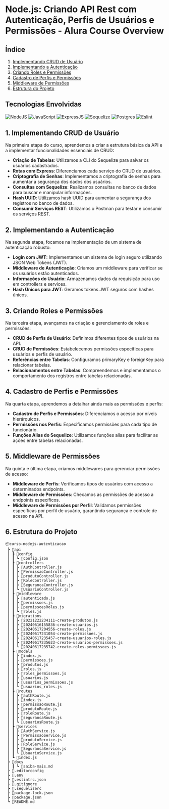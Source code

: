 # Node.js: Criando API Rest com Autenticação, Perfis de Usuários e Permissões - Alura Course Overview

## Índice
1. [Implementando CRUD de Usuário](#1-implementando-crud-de-usuário)
2. [Implementando a Autenticação](#2-implementando-a-autenticação)
3. [Criando Roles e Permissões](#3-criando-roles-e-permissões)
4. [Cadastro de Perfis e Permissões](#4-cadastro-de-perfis-e-permissões)
5. [Middleware de Permissões](#5-middleware-de-permissões)
6. [Estrutura do Projeto](#6-estrutura-do-projeto)

## Tecnologias Envolvidas
<div style="display: inline_block">
  <img align="center" alt="NodeJS" src="https://img.shields.io/badge/Node.js-43853D?style=for-the-badge&logo=node.js&logoColor=white"/>
   <img align="center" alt="JavaScript" src="https://img.shields.io/badge/JavaScript-F7DF1E?style=for-the-badge&logo=javascript&logoColor=black">
   <img align="center" alt="ExpressJS" src="https://img.shields.io/badge/Express.js-404D59?style=for-the-badge"/>
   <img align="center" alt="Sequelize" src="https://img.shields.io/badge/sequelize-323330?style=for-the-badge&logo=sequelize&logoColor=blue"/>
   <img align="center" alt="Postgres" src="https://img.shields.io/badge/PostgreSQL-316192?style=for-the-badge&logo=postgresql&logoColor=white"/>
   <img align="center" alt="Eslint" src="https://img.shields.io/badge/eslint-3A33D1?style=for-the-badge&logo=eslint&logoColor=white"/>
</div>


## 1. Implementando CRUD de Usuário
Na primeira etapa do curso, aprendemos a criar a estrutura básica da API e a implementar funcionalidades essenciais de CRUD:
- **Criação de Tabelas**: Utilizamos a CLI do Sequelize para salvar os usuários cadastrados.
- **Rotas com Express**: Diferenciamos cada serviço do CRUD de usuários.
- **Criptografia de Senhas**: Implementamos a criptografia de senhas para aumentar a segurança dos dados dos usuários.
- **Consultas com Sequelize**: Realizamos consultas no banco de dados para buscar e manipular informações.
- **Hash UUID**: Utilizamos hash UUID para aumentar a segurança dos registros no banco de dados.
- **Consumir Serviços REST**: Utilizamos o Postman para testar e consumir os serviços REST.

## 2. Implementando a Autenticação
Na segunda etapa, focamos na implementação de um sistema de autenticação robusto:
- **Login com JWT**: Implementamos um sistema de login seguro utilizando JSON Web Tokens (JWT).
- **Middleware de Autenticação**: Criamos um middleware para verificar se os usuários estão autenticados.
- **Informações do Usuário**: Armazenamos dados da requisição para uso em controllers e services.
- **Hash Únicos para JWT**: Geramos tokens JWT seguros com hashes únicos.

## 3. Criando Roles e Permissões
Na terceira etapa, avançamos na criação e gerenciamento de roles e permissões:
- **CRUD de Perfis de Usuário**: Definimos diferentes tipos de usuários na API.
- **CRUD de Permissões**: Estabelecemos permissões específicas para usuários e perfis de usuário.
- **Referências entre Tabelas**: Configuramos primaryKey e foreignKey para relacionar tabelas.
- **Relacionamentos entre Tabelas**: Compreendemos e implementamos o comportamento dos registros entre tabelas relacionadas.

## 4. Cadastro de Perfis e Permissões
Na quarta etapa, aprendemos a detalhar ainda mais as permissões e perfis:
- **Cadastro de Perfis e Permissões**: Diferenciamos o acesso por níveis hierárquicos.
- **Permissões nos Perfis**: Especificamos permissões para cada tipo de funcionário.
- **Funções Alias do Sequelize**: Utilizamos funções alias para facilitar as ações entre tabelas relacionadas.

## 5. Middleware de Permissões
Na quinta e última etapa, criamos middlewares para gerenciar permissões de acesso:
- **Middleware de Perfis**: Verificamos tipos de usuários com acesso a determinados endpoints.
- **Middleware de Permissões**: Checamos as permissões de acesso a endpoints específicos.
- **Middleware de Permissões por Perfil**: Validamos permissões específicas por perfil de usuário, garantindo segurança e controle de acesso na API.

## 6. Estrutura do Projeto
```
📦curso-nodejs-autenticacao
 ┣ 📂api
 ┃ ┣ 📂config
 ┃ ┃ ┗ 📜config.json
 ┃ ┣ 📂controllers
 ┃ ┃ ┣ 📜AuthController.js
 ┃ ┃ ┣ 📜PermissaoController.js
 ┃ ┃ ┣ 📜produtoController.js
 ┃ ┃ ┣ 📜RoleController.js
 ┃ ┃ ┣ 📜SegurancaController.js
 ┃ ┃ ┗ 📜UsuarioController.js
 ┃ ┣ 📂middleware
 ┃ ┃ ┣ 📜autenticado.js
 ┃ ┃ ┣ 📜permissoes.js
 ┃ ┃ ┣ 📜permissoesRoles.js
 ┃ ┃ ┗ 📜roles.js
 ┃ ┣ 📂migrations
 ┃ ┃ ┣ 📜20221222234111-create-produtos.js
 ┃ ┃ ┣ 📜20240616155836-create-usuarios.js
 ┃ ┃ ┣ 📜20240617204556-create-roles.js
 ┃ ┃ ┣ 📜20240617231054-create-permissoes.js
 ┃ ┃ ┣ 📜20240617235457-create-usuarios-roles.js
 ┃ ┃ ┣ 📜20240617235623-create-usuarios-permissoes.js
 ┃ ┃ ┗ 📜20240617235742-create-roles-permissoes.js
 ┃ ┣ 📂models
 ┃ ┃ ┣ 📜index.js
 ┃ ┃ ┣ 📜permissoes.js
 ┃ ┃ ┣ 📜produtos.js
 ┃ ┃ ┣ 📜roles.js
 ┃ ┃ ┣ 📜roles_permissoes.js
 ┃ ┃ ┣ 📜usuarios.js
 ┃ ┃ ┣ 📜usuarios_permissoes.js
 ┃ ┃ ┗ 📜usuarios_roles.js
 ┃ ┣ 📂routes
 ┃ ┃ ┣ 📜authRoute.js
 ┃ ┃ ┣ 📜index.js
 ┃ ┃ ┣ 📜permissaoRoute.js
 ┃ ┃ ┣ 📜produtoRoute.js
 ┃ ┃ ┣ 📜roleRoute.js
 ┃ ┃ ┣ 📜segurancaRoute.js
 ┃ ┃ ┗ 📜usuariosRoute.js
 ┃ ┣ 📂services
 ┃ ┃ ┣ 📜AuthService.js
 ┃ ┃ ┣ 📜PermissaoService.js
 ┃ ┃ ┣ 📜produtoService.js
 ┃ ┃ ┣ 📜RoleService.js
 ┃ ┃ ┣ 📜SegurancaService.js
 ┃ ┃ ┗ 📜UsuarioService.js
 ┃ ┗ 📜index.js
 ┣ 📂docs
 ┃ ┃ ┗ 📜saiba-mais.md
 ┣ 📜.editorconfig
 ┣ 📜.env
 ┣ 📜.eslintrc.json
 ┣ 📜.gitignore
 ┣ 📜.sequelizerc
 ┣ 📜package-lock.json
 ┣ 📜package.json
 ┗ 📜README.md
```
